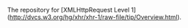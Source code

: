 The repository for [XMLHttpRequest Level 1] (http://dvcs.w3.org/hg/xhr/xhr-1/raw-file/tip/Overview.html).
